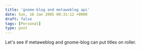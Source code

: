 ```yaml
---
title: 'gnome-blog and metaweblog api'
date: Sun, 16 Jan 2005 00:31:12 +0000
draft: false
tags: [Personal]
type: post
---
```


Let's see if metaweblog and gnome-blog can put titles on roller.